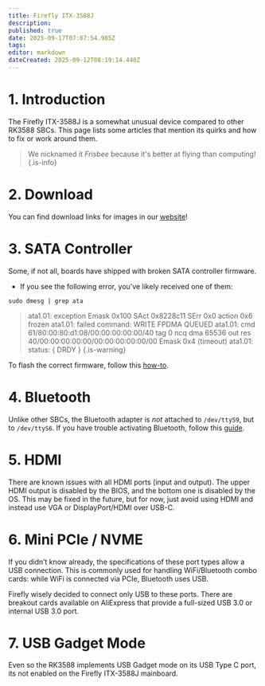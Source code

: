 ```yaml
---
title: Firefly ITX-3588J
description: 
published: true
date: 2025-09-17T07:07:54.985Z
tags: 
editor: markdown
dateCreated: 2025-09-12T08:19:14.440Z
---
```


# 1. Introduction
The Firefly ITX-3588J is a somewhat unusual device compared to other RK3588 SBCs. This page lists some articles that mention its quirks and how to fix or work around them.

> We nicknamed it *Frisbee* because it's better at flying than computing!
{.is-info}


# 2. Download
You can find download links for images in our [website](https://bredos.org/download.html)!

# 3. SATA Controller
Some, if not all, boards have shipped with broken SATA controller firmware. 
- If you see the following error, you've likely received one of them:
```
sudo dmesg | grep ata
```
> ata1.01: exception Emask 0x100 SAct 0x8228c11 SErr 0x0 action 0x6 frozen
> ata1.01: failed command: WRITE FPDMA QUEUED
> ata1.01: cmd 61/80:00:80:d1:08/00:00:00:00:00/40 tag 0 ncq dma 65536 out
>           res 40/00:00:00:00:00/00:00:00:00:00/00 Emask 0x4 (timeout)
> ata1.01: status: { DRDY }
{.is-warning}


To flash the correct firmware, follow this [how-to](/en/itx-3588j/sata-firmware-fix).

# 4. Bluetooth
Unlike other SBCs, the Bluetooth adapter is *not* attached to `/dev/ttyS9`, but to `/dev/ttyS6`. If you have trouble activating Bluetooth, follow this [guide](/en/itx-3588j/Bluetooth-Fix).

# 5. HDMI
There are known issues with all HDMI ports (input and output). The upper HDMI output is disabled by the BIOS, and the bottom one is disabled by the OS. This may be fixed in the future, but for now, just avoid using HDMI and instead use VGA or DisplayPort/HDMI over USB-C.

# 6. Mini PCIe / NVME
If you didn’t know already, the specifications of these port types allow a USB connection. This is commonly used for handling WiFi/Bluetooth combo cards: while WiFi is connected via PCIe, Bluetooth uses USB.

Firefly wisely decided to connect only USB to these ports. There are breakout cards available on AliExpress that provide a full-sized USB 3.0 or internal USB 3.0 port.

# 7. USB Gadget Mode
Even so the RK3588 implements USB Gadget mode on its USB Type C port, its not enabled on the Firefly ITX-3588J mainboard.